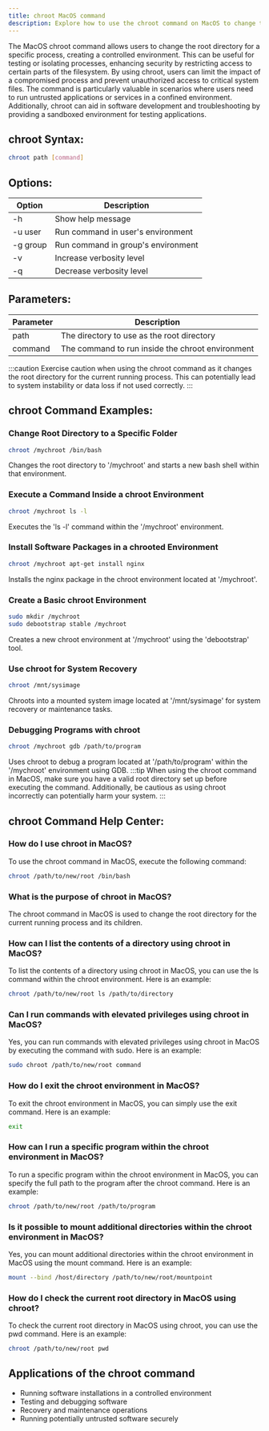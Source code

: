 ```yaml
---
title: chroot MacOS command
description: Explore how to use the chroot command on MacOS to change the root directory for a specific process securely.
---
```


The MacOS chroot command allows users to change the root directory for a specific process, creating a controlled environment. This can be useful for testing or isolating processes, enhancing security by restricting access to certain parts of the filesystem. By using chroot, users can limit the impact of a compromised process and prevent unauthorized access to critical system files. The command is particularly valuable in scenarios where users need to run untrusted applications or services in a confined environment. Additionally, chroot can aid in software development and troubleshooting by providing a sandboxed environment for testing applications.

## chroot Syntax:
```bash
chroot path [command]
```

## Options:
| Option     | Description                             |
|------------|-----------------------------------------|
| -h         | Show help message                       |
| -u user    | Run command in user's environment        |
| -g group   | Run command in group's environment       |
| -v         | Increase verbosity level                |
| -q         | Decrease verbosity level                |

## Parameters:
| Parameter  | Description                             |
|------------|-----------------------------------------|
| path       | The directory to use as the root directory |
| command    | The command to run inside the chroot environment |

:::caution
Exercise caution when using the chroot command as it changes the root directory for the current running process. This can potentially lead to system instability or data loss if not used correctly.
:::
## chroot Command Examples:
### Change Root Directory to a Specific Folder
```bash
chroot /mychroot /bin/bash
```
Changes the root directory to '/mychroot' and starts a new bash shell within that environment.

### Execute a Command Inside a chroot Environment
```bash
chroot /mychroot ls -l
```
Executes the 'ls -l' command within the '/mychroot' environment.

### Install Software Packages in a chrooted Environment
```bash
chroot /mychroot apt-get install nginx
```
Installs the nginx package in the chroot environment located at '/mychroot'.

### Create a Basic chroot Environment
```bash
sudo mkdir /mychroot
sudo debootstrap stable /mychroot
```
Creates a new chroot environment at '/mychroot' using the 'debootstrap' tool.

### Use chroot for System Recovery
```bash
chroot /mnt/sysimage
```
Chroots into a mounted system image located at '/mnt/sysimage' for system recovery or maintenance tasks.

### Debugging Programs with chroot
```bash
chroot /mychroot gdb /path/to/program
```
Uses chroot to debug a program located at '/path/to/program' within the '/mychroot' environment using GDB.
:::tip
When using the chroot command in MacOS, make sure you have a valid root directory set up before executing the command. Additionally, be cautious as using chroot incorrectly can potentially harm your system.
:::

## chroot Command Help Center:

### How do I use chroot in MacOS?
To use the chroot command in MacOS, execute the following command:
```bash
chroot /path/to/new/root /bin/bash
```

### What is the purpose of chroot in MacOS?
The chroot command in MacOS is used to change the root directory for the current running process and its children.

### How can I list the contents of a directory using chroot in MacOS?
To list the contents of a directory using chroot in MacOS, you can use the ls command within the chroot environment. Here is an example:
```bash
chroot /path/to/new/root ls /path/to/directory
```

### Can I run commands with elevated privileges using chroot in MacOS?
Yes, you can run commands with elevated privileges using chroot in MacOS by executing the command with sudo. Here is an example:
```bash
sudo chroot /path/to/new/root command
```

### How do I exit the chroot environment in MacOS?
To exit the chroot environment in MacOS, you can simply use the exit command. Here is an example:
```bash
exit
```

### How can I run a specific program within the chroot environment in MacOS?
To run a specific program within the chroot environment in MacOS, you can specify the full path to the program after the chroot command. Here is an example:
```bash
chroot /path/to/new/root /path/to/program
```

### Is it possible to mount additional directories within the chroot environment in MacOS?
Yes, you can mount additional directories within the chroot environment in MacOS using the mount command. Here is an example:
```bash
mount --bind /host/directory /path/to/new/root/mountpoint
```

### How do I check the current root directory in MacOS using chroot?
To check the current root directory in MacOS using chroot, you can use the pwd command. Here is an example:
```bash
chroot /path/to/new/root pwd
```
## Applications of the chroot command

- Running software installations in a controlled environment
- Testing and debugging software
- Recovery and maintenance operations
- Running potentially untrusted software securely